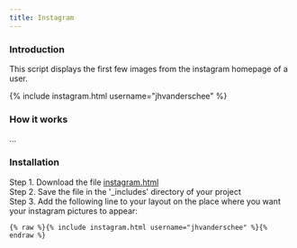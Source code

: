 ```yaml
---
title: Instagram
---
```


### Introduction

This script displays the first few images from the instagram homepage of a user.

{% include instagram.html username="jhvanderschee" %}

### How it works

...

### Installation

Step 1. Download the file [instagram.html](https://raw.githubusercontent.com/jhvanderschee/jekyllcodex/gh-pages/_includes/instagram.html)
<br />Step 2. Save the file in the '_includes' directory of your project
<br />Step 3. Add the following line to your layout on the place where you want your instagram pictures to appear:

```
{% raw %}{% include instagram.html username="jhvanderschee" %}{% endraw %}
```
